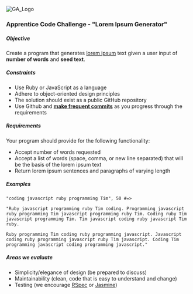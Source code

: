 ![GA_Logo](https://raw.github.com/generalassembly/ga-ruby-on-rails-for-devs/master/images/ga.png)


### Apprentice Code Challenge - "Lorem Ipsum Generator"

##### Objective

Create a program that generates [lorem ipsum](http://en.wikipedia.org/wiki/Lorem_ipsum) text given a user input of **number of words** and **seed text**.

##### Constraints

- Use Ruby or JavaScript as a language
- Adhere to object-oriented design principles
- The solution should exist as a public GitHub repository
- Use Github and [**make frequent commits**](http://tbaggery.com/2008/04/19/a-note-about-git-commit-messages.html) as you progress through the requirements

##### Requirements

Your program should provide for the following functionality:  

- Accept number of words requested
- Accept a list of words (space, comma, or new line separated) that will be the basis of the lorem ipsum text
- Return lorem ipsum sentences and paragraphs of varying length

##### Examples
    
    "coding javascript ruby programming Tim", 50 #=> 
    
    "Ruby javascript programming ruby Tim coding. Programming javascript ruby programming Tim javascript programming ruby Tim. Coding ruby Tim javascript programming Tim. Tim javascript coding ruby javascript Tim ruby.  
    
    Ruby programming Tim coding ruby programming javascript. Javascript coding ruby programming javascript ruby Tim javascript. Coding Tim programming javascript coding programming javascript."

##### Areas we evaluate

- Simplicity/elegance of design (be prepared to discuss)
- Maintainability (clean, code that is easy to understand and change)
- Testing (we encourage [RSpec](https://github.com/rspec/rspec) or [Jasmine](https://github.com/pivotal/jasmine))




